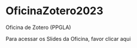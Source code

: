 # OficinaZotero2023
Oficina de Zotero (PPGLA)

Para acessar os Slides da Oficina, favor clicar aqui
